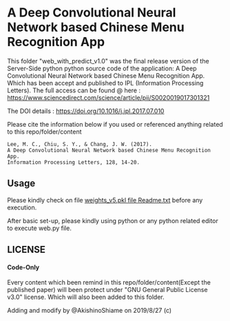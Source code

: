 # A Deep Convolutional Neural Network based Chinese Menu Recognition App

This folder "web_with_predict_v1.0" was the final release version of the Server-Side python python source code of the application: 
A Deep Convolutional Neural Network based Chinese Menu Recognition App. Which has been accept and published to IPL
(Information Processing Letters). The full access can be found @ here : https://www.sciencedirect.com/science/article/pii/S0020019017301321

The DOI details : https://doi.org/10.1016/j.ipl.2017.07.010

Please cite the information below if you used or referenced anything related to this repo/folder/content

```
Lee, M. C., Chiu, S. Y., & Chang, J. W. (2017). 
A Deep Convolutional Neural Network based Chinese Menu Recognition App. 
Information Processing Letters, 128, 14-20.
```

## Usage

Please kindly check on file [weights_v5.pkl file Readme.txt](https://github.com/AkishinoShiame/theano-learning.part02/blob/master/web_with_predict_v1.0/weights_v5.pkl%20file%20Readme.txt)
before any execution.

After basic set-up, please kindly using python or any python related editor to execute web.py file.

## LICENSE

#### Code-Only

Every content which been remind in this repo/folder/content(Except the published paper) will been protect under
"GNU General Public License v3.0" license. Which will also been added to this folder.

Adding and modify by @AkishinoShiame on 2019/8/27 (c)
